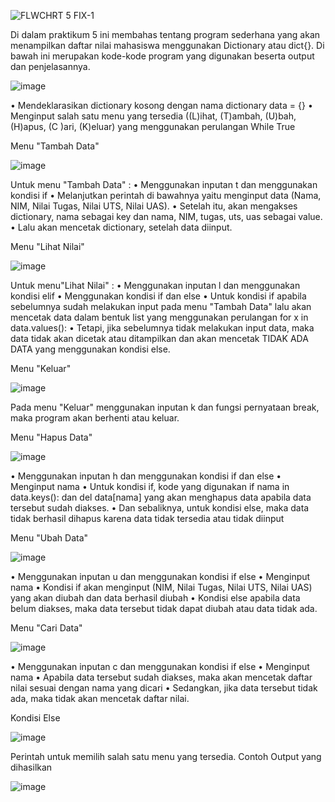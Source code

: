 ![FLWCHRT 5 FIX-1](https://user-images.githubusercontent.com/56400553/71300900-4decb080-234e-11ea-9a22-f51fa072bb3e.jpg)

Di dalam praktikum 5 ini membahas tentang program sederhana yang akan menampilkan daftar nilai mahasiswa menggunakan Dictionary atau dict{}. Di bawah ini merupakan kode-kode program yang digunakan beserta output dan penjelasannya.

![image](https://user-images.githubusercontent.com/56400553/71300955-a623b280-234e-11ea-83e9-2bec3b831a4b.png)

•	Mendeklarasikan dictionary kosong dengan nama dictionary data = {}
•	Menginput salah satu menu yang tersedia ((L)ihat, (T)ambah, (U)bah, (H)apus, (C )ari, (K)eluar) yang menggunakan perulangan While True

Menu "Tambah Data"

![image](https://user-images.githubusercontent.com/56400553/71300974-d5d2ba80-234e-11ea-85d3-45734e6db895.png)

Untuk menu "Tambah Data" :
•	Menggunakan inputan t dan menggunakan kondisi if
•	Melanjutkan perintah di bawahnya yaitu menginput data (Nama, NIM, Nilai Tugas, Nilai UTS, Nilai UAS).
•	Setelah itu, akan mengakses dictionary, nama sebagai key dan nama, NIM, tugas, uts, uas sebagai value.
•	Lalu akan mencetak dictionary, setelah data diinput.

Menu "Lihat Nilai"

![image](https://user-images.githubusercontent.com/56400553/71300986-fd298780-234e-11ea-80bd-f94f9580bd0a.png)

Untuk menu"Lihat Nilai" :
•	Menggunakan inputan l dan menggunakan kondisi elif
•	Menggunakan kondisi if dan else
•	Untuk kondisi if apabila sebelumnya sudah melakukan input pada menu "Tambah Data" lalu akan mencetak data dalam bentuk list yang menggunakan perulangan for x in data.values():
•	Tetapi, jika sebelumnya tidak melakukan input data, maka data tidak akan dicetak atau ditampilkan dan akan mencetak TIDAK ADA DATA yang menggunakan kondisi else.

Menu "Keluar"

![image](https://user-images.githubusercontent.com/56400553/71301013-2f3ae980-234f-11ea-8f46-34c1a18a6575.png)

Pada menu "Keluar" menggunakan inputan k dan fungsi pernyataan break, maka program akan berhenti atau keluar.

Menu "Hapus Data"

![image](https://user-images.githubusercontent.com/56400553/71301036-67dac300-234f-11ea-96ef-f8d7267ec551.png)

•	Menggunakan inputan h dan menggunakan kondisi if dan else
•	Menginput nama
•	Untuk kondisi if, kode yang digunakan if nama in data.keys(): dan del data[nama] yang akan menghapus data apabila data tersebut sudah diakses.
•	Dan sebaliknya, untuk kondisi else, maka data tidak berhasil dihapus karena data tidak tersedia atau tidak diinput

Menu "Ubah Data"

![image](https://user-images.githubusercontent.com/56400553/71301052-9c4e7f00-234f-11ea-9cdb-62cdde8a6ac2.png)

•	Menggunakan inputan u dan menggunakan kondisi if else
•	Menginput nama
•	Kondisi if akan menginput (NIM, Nilai Tugas, Nilai UTS, Nilai UAS) yang akan diubah dan data berhasil diubah
•	Kondisi else apabila data belum diakses, maka data tersebut tidak dapat diubah atau data tidak ada.

Menu "Cari Data"

![image](https://user-images.githubusercontent.com/56400553/71301065-c7d16980-234f-11ea-92db-ca9e2abb6df9.png)

•	Menggunakan inputan c dan menggunakan kondisi if else
•	Menginput nama
•	Apabila data tersebut sudah diakses, maka akan mencetak daftar nilai sesuai dengan nama yang dicari
•	Sedangkan, jika data tersebut tidak ada, maka tidak akan mencetak daftar nilai.

Kondisi Else

![image](https://user-images.githubusercontent.com/56400553/71301074-ec2d4600-234f-11ea-8a7e-f65d119c0eb7.png)

Perintah untuk memilih salah satu menu yang tersedia.
Contoh Output yang dihasilkan

![image](https://user-images.githubusercontent.com/56400553/71301082-09621480-2350-11ea-9f55-873ec9692327.png)


